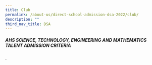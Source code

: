 ```yaml
---
title: Club
permalink: /about-us/direct-school-admission-dsa-2022/club/
description: ""
third_nav_title: DSA
---
```

##### AHS SCIENCE, TECHNOLOGY, ENGINEERING AND MATHEMATICS TALENT ADMISSION CRITERIA
 
.